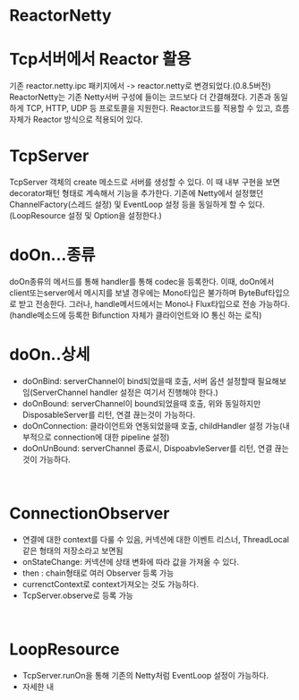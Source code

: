 # ReactorNetty

# Tcp서버에서 Reactor 활용
기존 reactor.netty.ipc 패키지에서 -> reactor.netty로 변경되었다.(0.8.5버전)
ReactorNetty는 기존 Netty서버 구성에 들이는 코드보다 더 간결해졌다.
기존과 동일하게 TCP, HTTP, UDP 등 프로토콜을 지원한다.
Reactor코드를 적용할 수 있고, 흐름 자체가 Reactor 방식으로 적용되어 있다.
<br/>
# TcpServer
TcpServer 객체의 create 메소드로 서버를 생성할 수 있다.
이 때 내부 구현을 보면 decorator패턴 형태로 계속해서 기능을 추가한다.
기존에 Netty에서 설정했던 ChannelFactory(스레드 설정) 및 EventLoop 설정 등을 동일하게 할 수 있다.
(LoopResource 설정 및 Option을 설정한다.)
<br/>
# doOn...종류
doOn종류의 메서드를 통해 handler를 통해 codec을 등록한다.
이때, doOn에서 client또는server에서 메시지를 보낼 경우에는 Mono타입은 불가하며 ByteBuf타입으로 받고 전송한다.
그러나, handle메서드에서는 Mono나 Flux타입으로 전송 가능하다.
(handle메소드에 등록한 Bifunction 자체가 클라이언트와 IO 통신 하는 로직)
<br/>
# doOn..상세
- doOnBind: serverChannel이 bind되었을때 호출, 서버 옵션 설정할때 필요해보임(ServerChannel handler 설정은 여기서 진행해야 한다.)
- doOnBound: serverChannel이 bound되었을때 호출, 위와 동일하지만 DisposableServer를 리턴, 연결 끊는것이 가능하다.
- doOnConnection: 클라이언트와 연동되었을때 호출, childHandler 설정 가능(내부적으로 connection에 대한 pipeline 설정)
- doOnUnBound: serverChannel 종료시, DispoabvleServer를 리턴, 연결 끊는 것이 가능하다.
<br/>

# ConnectionObserver
- 연결에 대한 context를 다룰 수 있음, 커넥션에 대한 이벤트 리스너, ThreadLocal같은 형태의 저장소라고 보면됨
- onStateChange: 커넥션에 상태 변화에 따라 값을 가져올 수 있다.
- then : chain형태로 여러 Observer 등록 가능
- currenctContext로 context가져오는 것도 가능하다.
- TcpServer.observe로 등록 가능
<br/>

# LoopResource
- TcpServer.runOn을 통해 기존의 Netty처럼 EventLoop 설정이 가능하다.
- 자세한 내

